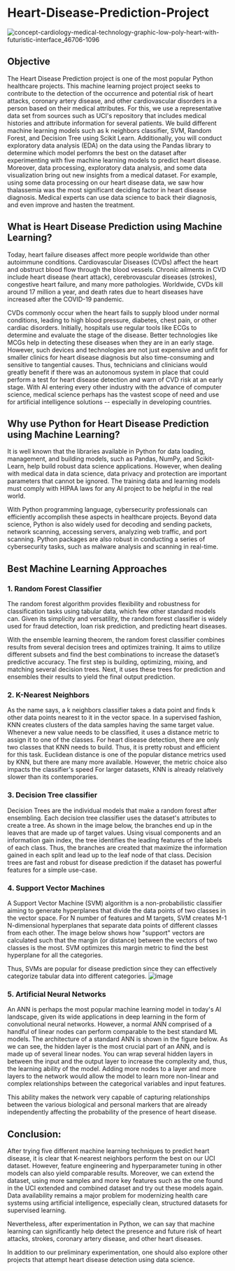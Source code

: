 # Heart-Disease-Prediction-Project
![concept-cardiology-medical-technology-graphic-low-poly-heart-with-futuristic-interface_46706-1096](https://github.com/shirinshaik/Heart-Disease-Prediction-Project/assets/113626760/dd6b6f2f-3b5d-4822-8762-f065c882ee3c)

## Objective
The Heart Disease Prediction project is one of the most popular Python healthcare projects. This machine learning project project seeks to contribute to the detection of the occurrence and potential risk of heart attacks, coronary artery disease, and other cardiovascular disorders in a person based on their medical attributes. For this, we use a representative data set from sources such as UCI's repository that includes medical histories and attribute information for several patients. We build different machine learning models such as k neighbors classifier, SVM, Random Forest, and Decision Tree using Scikit Learn. Additionally, you will conduct exploratory data analysis (EDA) on the data using the Pandas library to determine which model perfomrs the best on the dataset after experimenting with five machine learning models to predict heart disease. Moreover, data processing, exploratory data analysis, and some data visualization bring out new insights from a medical dataset. For example, using some data processing on our heart disease data, we saw how thalassemia was the most significant deciding factor in heart disease diagnosis. Medical experts can use data science to back their diagnosis, and even improve and hasten the treatment.

## What is Heart Disease Prediction using Machine Learning?
Today, heart failure diseases affect more people worldwide than other autoimmune conditions. Cardiovascular Diseases (CVDs) affect the heart and obstruct blood flow through the blood vessels. Chronic ailments in CVD include heart disease (heart attack), cerebrovascular diseases (strokes), congestive heart failure, and many more pathologies. Worldwide, CVDs kill around 17 million a year, and death rates due to heart diseases have increased after the COVID-19 pandemic.

CVDs commonly occur when the heart fails to supply blood under normal conditions, leading to high blood pressure, diabetes, chest pain, or other cardiac disorders. Initially, hospitals use regular tools like ECGs to determine and evaluate the stage of the disease. Better technologies like MCGs help in detecting these diseases when they are in an early stage. However, such devices and technologies are not just expensive and unfit for smaller clinics for heart disease diagnosis but also time-consuming and sensitive to tangential causes. Thus, technicians and clinicians would greatly benefit if there was an autonomous system in place that could perform a test for heart disease detection and warn of CVD risk at an early stage. With AI entering every other industry with the advance of computer science, medical science perhaps has the vastest scope of need and use for artificial intelligence solutions -- especially in developing countries.

## Why use Python for Heart Disease Prediction using Machine Learning?
It is well known that the libraries available in Python for data loading, management, and building models, such as Pandas, NumPy, and Scikit-Learn, help build robust data science applications. However, when dealing with medical data in data science, data privacy and protection are important parameters that cannot be ignored. The training data and learning models must comply with HIPAA laws for any AI project to be helpful in the real world.

With Python programming language, cybersecurity professionals can efficiently accomplish these aspects in healthcare projects. Beyond data science, Python is also widely used for decoding and sending packets, network scanning, accessing servers, analyzing web traffic, and port scanning. Python packages are also robust in conducting a series of cybersecurity tasks, such as malware analysis and scanning in real-time.

## Best Machine Learning Approaches
### 1. Random Forest Classifier
The random forest algorithm provides flexibility and robustness for classification tasks using tabular data, which few other standard models can. Given its simplicity and versatility, the random forest classifier is widely used for fraud detection, loan risk prediction, and predicting heart diseases.

With the ensemble learning theorem, the random forest classifier combines results from several decision trees and optimizes training. It aims to utilize different subsets and find the best combinations to increase the dataset’s predictive accuracy. The first step is building, optimizing, mixing, and matching several decision trees. Next, it uses these trees for prediction and ensembles their results to yield the final output prediction.

### 2. K-Nearest Neighbors
As the name says, a k neighbors classifier takes a data point and finds k other data points nearest to it in the vector space. In a supervised fashion, KNN creates clusters of the data samples having the same target value. Whenever a new value needs to be classified, it uses a distance metric to assign it to one of the classes. For heart disease detection, there are only two classes that KNN needs to build. Thus, it is pretty robust and efficient for this task. Euclidean distance is one of the popular distance metrics used by KNN, but there are many more available. However, the metric choice also impacts the classifier's speed For larger datasets, KNN is already relatively slower than its contemporaries.

### 3. Decision Tree classifier
Decision Trees are the individual models that make a random forest after ensembling. Each decision tree classifier uses the dataset's attributes to create a tree. As shown in the image below, the branches end up in the leaves that are made up of target values. Using visual components and an information gain index, the tree identifies the leading features of the labels of each class. Thus, the branches are created that maximize the information gained in each split and lead up to the leaf node of that class. Decision trees are fast and robust for disease prediction if the dataset has powerful features for a simple use-case.

### 4. Support Vector Machines
A Support Vector Machine (SVM) algorithm is a non-probabilistic classifier aiming to generate hyperplanes that divide the data points of two classes in the vector space. For N number of features and M targets, SVM creates M-1 N-dimensional hyperplanes that separate data points of different classes from each other. The image below shows how "support" vectors are calculated such that the margin (or distance) between the vectors of two classes is the most. SVM optimizes this margin metric to find the best hyperplane for all the categories.

Thus, SVMs are popular for disease prediction since they can effectively categorize tabular data into different categories.
![image](https://github.com/shirinshaik/Heart-Disease-Prediction-Project/assets/113626760/16ec1fcc-daff-4f64-ac96-a2372f2da470)

### 5. Artificial Neural Networks
An ANN is perhaps the most popular machine learning model in today's AI landscape, given its wide applications in deep learning in the form of convolutional neural networks. However, a normal ANN comprised of a handful of linear nodes can perform comparable to the best standard ML models. The architecture of a standard ANN is shown in the figure below. As we can see, the hidden layer is the most crucial part of an ANN, and is made up of several linear nodes.
You can wrap several hidden layers in between the input and the output layer to increase the complexity and, thus, the learning ability of the model. Adding more nodes to a layer and more layers to the network would allow the model to learn more non-linear and complex relationships between the categorical variables and input features.

This ability makes the network very capable of capturing relationships between the various biological and personal markers that are already independently affecting the probability of the presence of heart disease.

## Conclusion:
After trying five different machine learning techniques to predict heart disease, it is clear that K-nearest neighbors perform the best on our UCI dataset. However, feature engineering and hyperparameter tuning in other models can also yield comparable results. Moreover, we can extend the dataset, using more samples and more key features such as the one found in the UCI extended and combined dataset and try out these models again. Data availability remains a major problem for modernizing health care systems using artificial intelligence, especially clean, structured datasets for supervised learning.

Nevertheless, after experimentation in Python, we can say that machine learning can significantly help detect the presence and future risk of heart attacks, strokes, coronary artery disease, and other heart diseases.

In addition to our preliminary experimentation, one should also explore other projects that attempt heart disease detection using data science.
